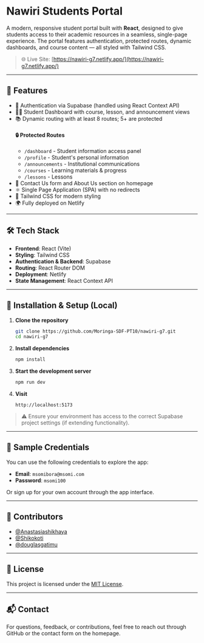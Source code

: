 # Nawiri Students Portal

A modern, responsive student portal built with **React**, designed to give students access to their academic resources in a seamless, single-page experience. The portal features authentication, protected routes, dynamic dashboards, and course content — all styled with Tailwind CSS.

> 🌐 Live Site: [https://nawiri-g7.netlify.app/](https://nawiri-g7.netlify.app/)

---

## 🚀 Features

- 🔐 Authentication via Supabase (handled using React Context API)
- 🧑‍🎓 Student Dashboard with course, lesson, and announcement views
- 📚 Dynamic routing with at least 8 routes; 5+ are protected
     #### 🔒 Protected Routes
    - `/dashboard` - Student information access panel
    - `/profile` - Student's personal information
    - `/announcements` - Institutional communications
    - `/courses` - Learning materials & progress
    - `/lessons` - Lessons
- 📨 Contact Us form and About Us section on homepage
- ⚛️ Single Page Application (SPA) with no redirects
- 🌈 Tailwind CSS for modern styling
- 🌍 Fully deployed on Netlify

---

## 🛠️ Tech Stack

- **Frontend**: React (Vite)
- **Styling**: Tailwind CSS
- **Authentication & Backend**: Supabase
- **Routing**: React Router DOM
- **Deployment**: Netlify
- **State Management**: React Context API

---

## 📂 Installation & Setup (Local)

1. **Clone the repository**
   ```bash
   git clone https://github.com/Moringa-SDF-PT10/nawiri-g7.git
   cd nawiri-g7
   ```

2. **Install dependencies**
   ```bash
   npm install
   ```

3. **Start the development server**
   ```bash
   npm run dev
   ```

4. **Visit**
   ```
   http://localhost:5173
   ```

> ⚠️ Ensure your environment has access to the correct Supabase project settings (if extending functionality).

---

## 🔑 Sample Credentials

You can use the following credentials to explore the app:

- **Email**: `msomibora@msomi.com`
- **Password**: `msomi100`

Or sign up for your own account through the app interface.

---

## 👥 Contributors

- [@Anastasiashikhaya](https://github.com/Anastasiashikhaya)
- [@Shikokoti](https://github.com/Shikokoti)
- [@douglasgatimu](https://github.com/douglasgatimu)


---

## 📄 License

This project is licensed under the [MIT License](LICENSE).

---

## 📬 Contact

For questions, feedback, or contributions, feel free to reach out through GitHub or the contact form on the homepage.


